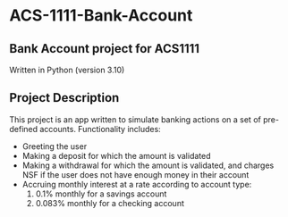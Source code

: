 # ACS-1111-Bank-Account
## Bank Account project for ACS1111
Written in Python (version 3.10)
## Project Description
This project is an app written to simulate banking actions on a set of pre-defined accounts.
Functionality includes:
- Greeting the user
- Making a deposit for which the amount is validated
- Making a withdrawal for which the amount is validated, and charges NSF if the user does not have enough money in their account
- Accruing monthly interest at a rate according to account type: 
    1. 0.1% monthly for a savings account
    2. 0.083% monthly for a checking account